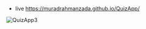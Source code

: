 - live https://muradrahmanzada.github.io/QuizApp/

![QuizApp3](https://user-images.githubusercontent.com/97960285/155552704-c1e12016-e957-46a1-991c-bfa51403b124.png)
